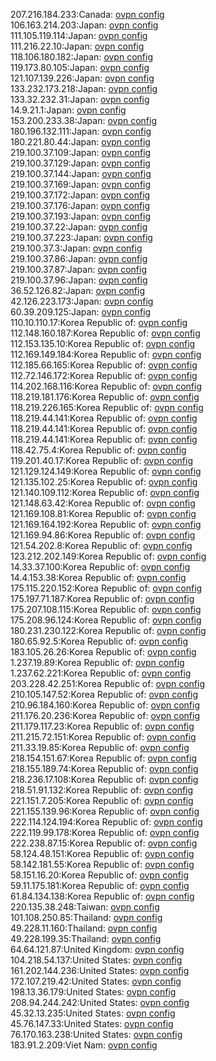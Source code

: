 207.216.184.233:Canada: [ovpn config](vpn/207_216_184_233.ovpn)  
106.163.214.203:Japan: [ovpn config](vpn/106_163_214_203.ovpn)  
111.105.119.114:Japan: [ovpn config](vpn/111_105_119_114.ovpn)  
111.216.22.10:Japan: [ovpn config](vpn/111_216_22_10.ovpn)  
118.106.180.182:Japan: [ovpn config](vpn/118_106_180_182.ovpn)  
119.173.80.105:Japan: [ovpn config](vpn/119_173_80_105.ovpn)  
121.107.139.226:Japan: [ovpn config](vpn/121_107_139_226.ovpn)  
133.232.173.218:Japan: [ovpn config](vpn/133_232_173_218.ovpn)  
133.32.232.31:Japan: [ovpn config](vpn/133_32_232_31.ovpn)  
14.9.21.1:Japan: [ovpn config](vpn/14_9_21_1.ovpn)  
153.200.233.38:Japan: [ovpn config](vpn/153_200_233_38.ovpn)  
180.196.132.111:Japan: [ovpn config](vpn/180_196_132_111.ovpn)  
180.221.80.44:Japan: [ovpn config](vpn/180_221_80_44.ovpn)  
219.100.37.109:Japan: [ovpn config](vpn/219_100_37_109.ovpn)  
219.100.37.129:Japan: [ovpn config](vpn/219_100_37_129.ovpn)  
219.100.37.144:Japan: [ovpn config](vpn/219_100_37_144.ovpn)  
219.100.37.169:Japan: [ovpn config](vpn/219_100_37_169.ovpn)  
219.100.37.172:Japan: [ovpn config](vpn/219_100_37_172.ovpn)  
219.100.37.176:Japan: [ovpn config](vpn/219_100_37_176.ovpn)  
219.100.37.193:Japan: [ovpn config](vpn/219_100_37_193.ovpn)  
219.100.37.22:Japan: [ovpn config](vpn/219_100_37_22.ovpn)  
219.100.37.223:Japan: [ovpn config](vpn/219_100_37_223.ovpn)  
219.100.37.3:Japan: [ovpn config](vpn/219_100_37_3.ovpn)  
219.100.37.86:Japan: [ovpn config](vpn/219_100_37_86.ovpn)  
219.100.37.87:Japan: [ovpn config](vpn/219_100_37_87.ovpn)  
219.100.37.96:Japan: [ovpn config](vpn/219_100_37_96.ovpn)  
36.52.126.82:Japan: [ovpn config](vpn/36_52_126_82.ovpn)  
42.126.223.173:Japan: [ovpn config](vpn/42_126_223_173.ovpn)  
60.39.209.125:Japan: [ovpn config](vpn/60_39_209_125.ovpn)  
110.10.110.17:Korea Republic of: [ovpn config](vpn/110_10_110_17.ovpn)  
112.148.160.187:Korea Republic of: [ovpn config](vpn/112_148_160_187.ovpn)  
112.153.135.10:Korea Republic of: [ovpn config](vpn/112_153_135_10.ovpn)  
112.169.149.184:Korea Republic of: [ovpn config](vpn/112_169_149_184.ovpn)  
112.185.66.165:Korea Republic of: [ovpn config](vpn/112_185_66_165.ovpn)  
112.72.146.172:Korea Republic of: [ovpn config](vpn/112_72_146_172.ovpn)  
114.202.168.116:Korea Republic of: [ovpn config](vpn/114_202_168_116.ovpn)  
118.219.181.176:Korea Republic of: [ovpn config](vpn/118_219_181_176.ovpn)  
118.219.226.165:Korea Republic of: [ovpn config](vpn/118_219_226_165.ovpn)  
118.219.44.141:Korea Republic of: [ovpn config](vpn/118_219_44_141.ovpn)  
118.219.44.141:Korea Republic of: [ovpn config](vpn/118_219_44_141.ovpn)  
118.219.44.141:Korea Republic of: [ovpn config](vpn/118_219_44_141.ovpn)  
118.42.75.4:Korea Republic of: [ovpn config](vpn/118_42_75_4.ovpn)  
119.201.40.17:Korea Republic of: [ovpn config](vpn/119_201_40_17.ovpn)  
121.129.124.149:Korea Republic of: [ovpn config](vpn/121_129_124_149.ovpn)  
121.135.102.25:Korea Republic of: [ovpn config](vpn/121_135_102_25.ovpn)  
121.140.109.112:Korea Republic of: [ovpn config](vpn/121_140_109_112.ovpn)  
121.148.63.42:Korea Republic of: [ovpn config](vpn/121_148_63_42.ovpn)  
121.169.108.81:Korea Republic of: [ovpn config](vpn/121_169_108_81.ovpn)  
121.169.164.192:Korea Republic of: [ovpn config](vpn/121_169_164_192.ovpn)  
121.169.94.86:Korea Republic of: [ovpn config](vpn/121_169_94_86.ovpn)  
121.54.202.8:Korea Republic of: [ovpn config](vpn/121_54_202_8.ovpn)  
123.212.202.149:Korea Republic of: [ovpn config](vpn/123_212_202_149.ovpn)  
14.33.37.100:Korea Republic of: [ovpn config](vpn/14_33_37_100.ovpn)  
14.4.153.38:Korea Republic of: [ovpn config](vpn/14_4_153_38.ovpn)  
175.115.220.152:Korea Republic of: [ovpn config](vpn/175_115_220_152.ovpn)  
175.197.71.187:Korea Republic of: [ovpn config](vpn/175_197_71_187.ovpn)  
175.207.108.115:Korea Republic of: [ovpn config](vpn/175_207_108_115.ovpn)  
175.208.96.124:Korea Republic of: [ovpn config](vpn/175_208_96_124.ovpn)  
180.231.230.122:Korea Republic of: [ovpn config](vpn/180_231_230_122.ovpn)  
180.65.92.5:Korea Republic of: [ovpn config](vpn/180_65_92_5.ovpn)  
183.105.26.26:Korea Republic of: [ovpn config](vpn/183_105_26_26.ovpn)  
1.237.19.89:Korea Republic of: [ovpn config](vpn/1_237_19_89.ovpn)  
1.237.62.221:Korea Republic of: [ovpn config](vpn/1_237_62_221.ovpn)  
203.228.42.251:Korea Republic of: [ovpn config](vpn/203_228_42_251.ovpn)  
210.105.147.52:Korea Republic of: [ovpn config](vpn/210_105_147_52.ovpn)  
210.96.184.160:Korea Republic of: [ovpn config](vpn/210_96_184_160.ovpn)  
211.176.20.236:Korea Republic of: [ovpn config](vpn/211_176_20_236.ovpn)  
211.179.117.23:Korea Republic of: [ovpn config](vpn/211_179_117_23.ovpn)  
211.215.72.151:Korea Republic of: [ovpn config](vpn/211_215_72_151.ovpn)  
211.33.19.85:Korea Republic of: [ovpn config](vpn/211_33_19_85.ovpn)  
218.154.151.67:Korea Republic of: [ovpn config](vpn/218_154_151_67.ovpn)  
218.155.189.74:Korea Republic of: [ovpn config](vpn/218_155_189_74.ovpn)  
218.236.17.108:Korea Republic of: [ovpn config](vpn/218_236_17_108.ovpn)  
218.51.91.132:Korea Republic of: [ovpn config](vpn/218_51_91_132.ovpn)  
221.151.7.205:Korea Republic of: [ovpn config](vpn/221_151_7_205.ovpn)  
221.155.139.96:Korea Republic of: [ovpn config](vpn/221_155_139_96.ovpn)  
222.114.124.194:Korea Republic of: [ovpn config](vpn/222_114_124_194.ovpn)  
222.119.99.178:Korea Republic of: [ovpn config](vpn/222_119_99_178.ovpn)  
222.238.87.15:Korea Republic of: [ovpn config](vpn/222_238_87_15.ovpn)  
58.124.48.151:Korea Republic of: [ovpn config](vpn/58_124_48_151.ovpn)  
58.142.181.55:Korea Republic of: [ovpn config](vpn/58_142_181_55.ovpn)  
58.151.16.20:Korea Republic of: [ovpn config](vpn/58_151_16_20.ovpn)  
59.11.175.181:Korea Republic of: [ovpn config](vpn/59_11_175_181.ovpn)  
61.84.134.138:Korea Republic of: [ovpn config](vpn/61_84_134_138.ovpn)  
220.135.38.248:Taiwan: [ovpn config](vpn/220_135_38_248.ovpn)  
101.108.250.85:Thailand: [ovpn config](vpn/101_108_250_85.ovpn)  
49.228.11.160:Thailand: [ovpn config](vpn/49_228_11_160.ovpn)  
49.228.199.35:Thailand: [ovpn config](vpn/49_228_199_35.ovpn)  
64.64.121.87:United Kingdom: [ovpn config](vpn/64_64_121_87.ovpn)  
104.218.54.137:United States: [ovpn config](vpn/104_218_54_137.ovpn)  
161.202.144.236:United States: [ovpn config](vpn/161_202_144_236.ovpn)  
172.107.219.42:United States: [ovpn config](vpn/172_107_219_42.ovpn)  
198.13.36.179:United States: [ovpn config](vpn/198_13_36_179.ovpn)  
208.94.244.242:United States: [ovpn config](vpn/208_94_244_242.ovpn)  
45.32.13.235:United States: [ovpn config](vpn/45_32_13_235.ovpn)  
45.76.147.33:United States: [ovpn config](vpn/45_76_147_33.ovpn)  
76.170.163.238:United States: [ovpn config](vpn/76_170_163_238.ovpn)  
183.91.2.209:Viet Nam: [ovpn config](vpn/183_91_2_209.ovpn)  
